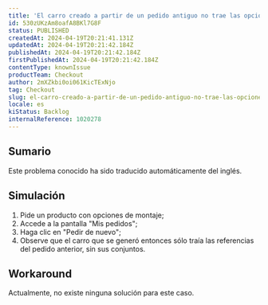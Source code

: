 ```yaml
---
title: 'El carro creado a partir de un pedido antiguo no trae las opciones de montaje'
id: 530zUKzAm8oafA8BKl7G8F
status: PUBLISHED
createdAt: 2024-04-19T20:21:41.131Z
updatedAt: 2024-04-19T20:21:42.184Z
publishedAt: 2024-04-19T20:21:42.184Z
firstPublishedAt: 2024-04-19T20:21:42.184Z
contentType: knownIssue
productTeam: Checkout
author: 2mXZkbi0oi061KicTExNjo
tag: Checkout
slug: el-carro-creado-a-partir-de-un-pedido-antiguo-no-trae-las-opciones-de-montaje
locale: es
kiStatus: Backlog
internalReference: 1020278
---
```


## Sumario

<div class="alert alert-info">
  <p>Este problema conocido ha sido traducido automáticamente del inglés.</p>
</div>



## Simulación



1. Pide un producto con opciones de montaje;
2. Accede a la pantalla "Mis pedidos";
3. Haga clic en "Pedir de nuevo";
4. Observe que el carro que se generó entonces sólo traía las referencias del pedido anterior, sin sus conjuntos.



## Workaround


Actualmente, no existe ninguna solución para este caso.





